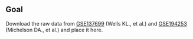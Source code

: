## Goal

Download the raw data from [GSE137699](https://www.ncbi.nlm.nih.gov/geo/query/acc.cgi?acc=GSE137699) (Wells KL., et al.) and [GSE194253](https://www.ncbi.nlm.nih.gov/geo/query/acc.cgi?acc=GSE194253) (Michelson DA., et al.) and place it here.
